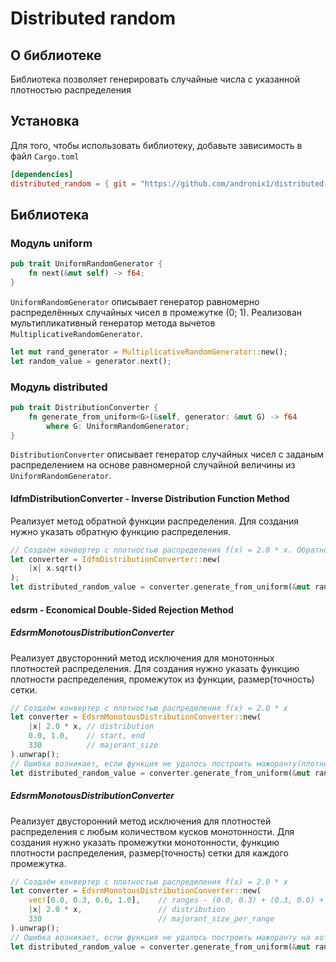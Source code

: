 # Distributed random
## О библиотеке
Библиотека позволяет генерировать случайные числа с указанной плотностью распределения 
## Установка
Для того, чтобы использовать библиотеку, добавьте зависимость в файл `Cargo.toml`
```toml
[dependencies]
distributed_random = { git = "https://github.com/andronix1/distributed-random" }
```
## Библиотека
### Модуль uniform
```rust
pub trait UniformRandomGenerator {
    fn next(&mut self) -> f64;
}
```
`UniformRandomGenerator` описывает генератор равномерно распределённых случайных чисел в промежутке (0; 1). Реализован мультипликативный генератор метода вычетов `MultiplicativeRandomGenerator`.
```rust
let mut rand_generator = MultiplicativeRandomGenerator::new();
let random_value = generator.next();
```
### Модуль distributed
```rust
pub trait DistributionConverter {
    fn generate_from_uniform<G>(&self, generator: &mut G) -> f64
        where G: UniformRandomGenerator;
}
```
`DistributionConverter` описывает генератор случайных чисел с заданым распределением на основе равномерной случайной величины из `UniformRandomGenerator`. 
#### IdfmDistributionConverter - Inverse Distribution Function Method
Реализует метод обратной функции распределения. Для создания нужно указать обратную функцию распределения.
```rust
// Создаём конвертер с плотностью распределения f(x) = 2.0 * x. Обратной функцией распределения для f(x) является Fi(x) = sqrt(x)
let converter = IdfmDistributionConverter::new(
    |x| x.sqrt()
);
let distributed_random_value = converter.generate_from_uniform(&mut rand_generator);
```
#### edsrm - Economical Double-Sided Rejection Method
##### EdsrmMonotousDistributionConverter
Реализует двусторонний метод исключения для монотонных плотностей распределения. Для создания нужно указать функцию плотности распределения, промежуток из функции, размер(точность) сетки.
```rust
// Создаём конвертер с плотностью распределения f(x) = 2.0 * x
let converter = EdsrmMonotousDistributionConverter::new(
    |x| 2.0 * x, // distribution
    0.0, 1.0,    // start, end 
    330          // majorant_size
).unwrap(); 
// Ошибка возникает, если функция не удалось построить мажоранту(плотность распределения на промежутке должна быть монотонной, положительной, непрерывной и ограниченной)
let distributed_random_value = converter.generate_from_uniform(&mut rand_generator);
```

##### EdsrmMonotousDistributionConverter
Реализует двусторонний метод исключения для плотностей распределения с любым количеством кусков монотонности. Для создания нужно указать промежутки монотонности, функцию плотности распределения, размер(точность) сетки для каждого промежутка.
```rust
// Создаём конвертер с плотностью распределения f(x) = 2.0 * x
let converter = EdsrmMonotousDistributionConverter::new(
    vec![0.0, 0.3, 0.6, 1.0],    // ranges - (0.0, 0.3) + (0.3, 0.6) + (0.6, 1.0) 
    |x| 2.0 * x,                 // distribution
    330                          // majorant_size_per_range
).unwrap(); 
// Ошибка возникает, если функция не удалось построить мажоранту на хотя бы одном из промежутков монотонности(плотность распределения на промежутке должна быть положительной, непрерывной и ограниченной)
let distributed_random_value = converter.generate_from_uniform(&mut rand_generator);
```
